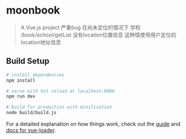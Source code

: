 # moonbook

> A Vue.js project 
> 严重bug 在尚未定位的情况下 学校 /book/school/getList 没有location位置信息 这种情使用用户定位的location地址信息 

## Build Setup

``` bash
# install dependencies
npm install

# serve with hot reload at localhost:8080
npm run dev

# build for production with minification
node build/build.js

```

For a detailed explanation on how things work, check out the [guide](http://vuejs-templates.github.io/webpack/) and [docs for vue-loader](http://vuejs.github.io/vue-loader).
